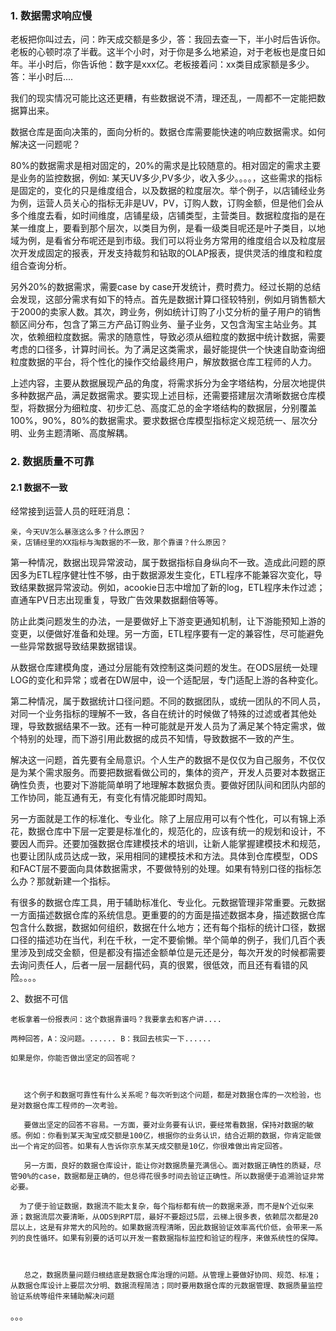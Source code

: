 

### 1. 数据需求响应慢

老板把你叫过去，问：昨天成交额是多少，答：我回去查一下，半小时后告诉你。老板的心顿时凉了半截。这半个小时，对于你是多么地紧迫，对于老板也是度日如年。半小时后，你告诉他：数字是xxx亿。老板接着问：xx类目成家额是多少。答：半小时后....

我们的现实情况可能比这还更糟，有些数据说不清，理还乱，一周都不一定能把数据算出来。

数据仓库是面向决策的，面向分析的。数据仓库需要能快速的响应数据需求。如何解决这一问题呢？

80%的数据需求是相对固定的，20%的需求是比较随意的。相对固定的需求主要是业务的监控数据，例如: 某天UV多少,PV多少，收入多少。。。。，这些需求的指标是固定的，变化的只是维度组合，以及数据的粒度层次。举个例子，以店铺经业务为例，运营人员关心的指标无非是UV，PV，订购人数，订购金额，但是他们会从多个维度去看，如时间维度，店铺星级，店铺类型，主营类目。数据粒度指的是在某一维度上，要看到那个层次，以类目为例，是看一级类目呢还是叶子类目，以地域为例，是看省分布呢还是到市级。我们可以将业务方常用的维度组合以及粒度层次开发成固定的报表，开发支持裁剪和钻取的OLAP报表，提供灵活的维度和粒度组合查询分析。

另外20%的数据需求，需要case by case开发统计，费时费力。经过长期的总结会发现，这部分需求有如下的特点。首先是数据计算口径较特别，例如月销售额大于2000的卖家人数。其次，跨业务，例如统计订购了小艾分析的量子用户的销售额区间分布，包含了第三方产品订购业务、量子业务，又包含淘宝主站业务。其次，依赖细粒度数据。需求的随意性，导致必须从细粒度的数据中统计数据，需要考虑的口径多，计算时间长。为了满足这类需求，最好能提供一个快速自助查询细粒度数据的平台，将个性化的操作交给最终用户，解放数据仓库工程师的人力。

上述内容，主要从数据展现产品的角度，将需求拆分为金字塔结构，分层次地提供多种数据产品，满足数据需求。要实现上述目标，还需要搭建层次清晰数据仓库模型，将数据分为细粒度、初步汇总、高度汇总的金字塔结构的数据层，分别覆盖100%，90%，80%的数据需求。要求数据仓库模型指标定义规范统一、层次分明、业务主题清晰、高度解耦。

### 2. 数据质量不可靠

#### 2.1 数据不一致

经常接到运营人员的旺旺消息：
```
亲，今天UV怎么暴涨这么多？什么原因？
亲，店铺经里的XX指标与淘数据的不一致，那个靠谱？什么原因？
```

第一种情况，数据出现异常波动，属于数据指标自身纵向不一致。造成此问题的原因多为ETL程序健壮性不够，由于数据源发生变化，ETL程序不能兼容次变化，导致结果数据异常波动。例如，acookie日志中增加了新的log，ETL程序未作过滤；直通车PV日志出现重复，导致广告效果数据翻倍等等。

防止此类问题发生的办法，一是要做好上下游变更通知机制，让下游能预知上游的变更，以便做好准备和处理。另一方面，ETL程序要有一定的兼容性，尽可能避免一些异常数据导致结果数据错误。

从数据仓库建模角度，通过分层能有效控制这类问题的发生。在ODS层统一处理LOG的变化和异常；或者在DW层中，设一个适配层，专门适配上游的各种变化。

第二种情况，属于数据统计口径问题。不同的数据团队，或统一团队的不同人员，对同一个业务指标的理解不一致，各自在统计的时候做了特殊的过滤或者其他处理，导致数据结果不一致。还有一种可能就是开发人员为了满足某个特定需求，做个特别的处理，而下游引用此数据的成员不知情，导致数据不一致的产生。

解决这一问题，首先要有全局意识。个人生产的数据不是仅仅为自己服务，不仅仅是为某个需求服务。而要把数据看做公司的，集体的资产，开发人员要对本数据正确性负责，也要对下游能简单明了地理解本数据负责。要做好团队间和团队内部的工作协同，能互通有无，有变化有情况能即时周知。

另一方面就是工作的标准化、专业化。除了上层应用可以有个性化，可以有锦上添花，数据仓库中下层一定要是标准化的，规范化的，应该有统一的规划和设计，不要因人而异。还要加强数据仓库建模技术的培训，让新人能掌握建模技术和规范，也要让团队成员达成一致，采用相同的建模技术和方法。具体到仓库模型，ODS和FACT层不要面向具体数据需求，不要做特别的处理。如果有特别口径的指标怎么办？那就新建一个指标。

有很多的数据仓库工具，用于辅助标准化、专业化。元数据管理非常重要。元数据一方面描述数据仓库的系统信息。更重要的的方面是描述数据本身，描述数据仓库包含什么数据，数据如何组织，数据在什么地方；还有每个指标的统计口径，数据口径的描述功在当代，利在千秋，一定不要偷懒。举个简单的例子，我们几百个表里涉及到成交金额，但是都没有描述金额单位是元还是分，每次开发的时候都需要去询问责任人，后者一层一层翻代码，真的很累，很低效，而且还有看错的风险。。。。



2、数据不可信



    老板拿着一份报表问：这个数据靠谱吗？我要拿去和客户讲....

    两种回答，A：没问题。...... B：我回去核实一下......

    如果是你，你能否做出坚定的回答呢？



       这个例子和数据可靠性有什么关系呢？每次听到这个问题，都是对数据仓库的一次检验，也是对数据仓库工程师的一次考验。

       要做出坚定的回答不容易。一方面，要对业务要有认识，要经常看数据，保持对数据的敏感。例如：你看到某天淘宝成交额是100亿，根据你的业务认识，结合近期的数据，你肯定能做出一个肯定的回答。如果有人告诉你京东某天成交额是10亿，你很难做出肯定回答。

       另一方面，良好的数据仓库设计，能让你对数据质量充满信心。面对数据正确性的质疑，尽管90%的case，数据都是正确的，但总得花很多时间去验证正确性。所以数据便于追溯验证非常必要。

      为了便于验证数据，数据流不能太复杂，每个指标都有统一的数据来源，而不是N个近似来源；数据流层次要清晰，从ODS到RPT层，最好不要超过5层，云梯上很多表，依赖层次都是20层以上，这是有非常大的风险的。如果数据流程清晰，因此数据验证效率高代价低，会带来一系列的良性循环。如果有别要的话可以开发一套数据指标监控和验证的程序，来做系统性的保障。



       总之，数据质量问题归根结底是数据仓库治理的问题。从管理上要做好协同、规范、标准；从数据仓库设计上要层次分明、数据流程简洁；同时要用数据仓库的元数据管理、数据质量监控验证系统等组件来辅助解决问题

。。。
